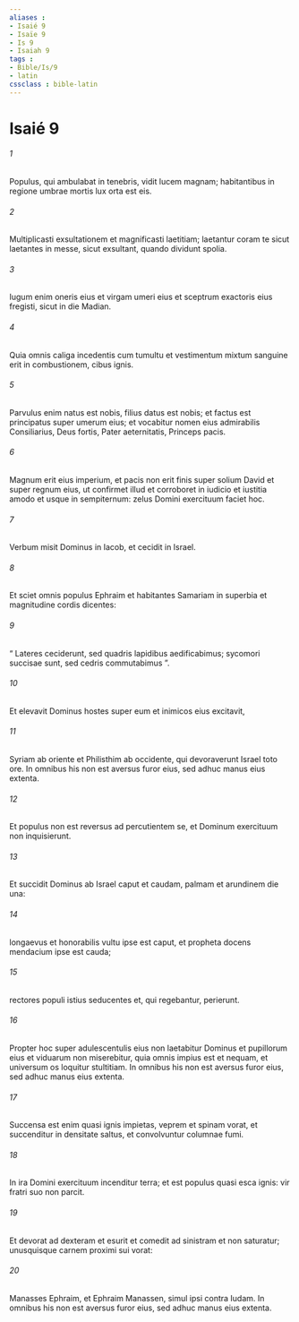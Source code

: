 ```yaml
---
aliases : 
- Isaié 9
- Isaïe 9
- Is 9
- Isaiah 9
tags : 
- Bible/Is/9
- latin
cssclass : bible-latin
---
```


# Isaié 9

###### 1
Populus, qui ambulabat in tenebris, vidit lucem magnam; habitantibus in regione umbrae mortis lux orta est eis.
###### 2
Multiplicasti exsultationem et magnificasti laetitiam; laetantur coram te sicut laetantes in messe, sicut exsultant, quando dividunt spolia.
###### 3
Iugum enim oneris eius et virgam umeri eius et sceptrum exactoris eius fregisti, sicut in die Madian.
###### 4
Quia omnis caliga incedentis cum tumultu et vestimentum mixtum sanguine erit in combustionem, cibus ignis.
###### 5
Parvulus enim natus est nobis, filius datus est nobis; et factus est principatus super umerum eius; et vocabitur nomen eius admirabilis Consiliarius, Deus fortis, Pater aeternitatis, Princeps pacis.
###### 6
Magnum erit eius imperium, et pacis non erit finis super solium David et super regnum eius, ut confirmet illud et corroboret in iudicio et iustitia amodo et usque in sempiternum: zelus Domini exercituum faciet hoc.
###### 7
Verbum misit Dominus in Iacob, et cecidit in Israel.
###### 8
Et sciet omnis populus Ephraim et habitantes Samariam in superbia et magnitudine cordis dicentes:
###### 9
“ Lateres ceciderunt, sed quadris lapidibus aedificabimus; sycomori succisae sunt, sed cedris commutabimus ”.
###### 10
Et elevavit Dominus hostes super eum et inimicos eius excitavit,
###### 11
Syriam ab oriente et Philisthim ab occidente, qui devoraverunt Israel toto ore. In omnibus his non est aversus furor eius, sed adhuc manus eius extenta.
###### 12
Et populus non est reversus ad percutientem se, et Dominum exercituum non inquisierunt.
###### 13
Et succidit Dominus ab Israel caput et caudam, palmam et arundinem die una:
###### 14
longaevus et honorabilis vultu ipse est caput, et propheta docens mendacium ipse est cauda;
###### 15
rectores populi istius seducentes et, qui regebantur, perierunt.
###### 16
Propter hoc super adulescentulis eius non laetabitur Dominus et pupillorum eius et viduarum non miserebitur, quia omnis impius est et nequam, et universum os loquitur stultitiam. In omnibus his non est aversus furor eius, sed adhuc manus eius extenta.
###### 17
Succensa est enim quasi ignis impietas, veprem et spinam vorat, et succenditur in densitate saltus, et convolvuntur columnae fumi.
###### 18
In ira Domini exercituum incenditur terra; et est populus quasi esca ignis: vir fratri suo non parcit.
###### 19
Et devorat ad dexteram et esurit et comedit ad sinistram et non saturatur; unusquisque carnem proximi sui vorat:
###### 20
Manasses Ephraim, et Ephraim Manassen, simul ipsi contra Iudam. In omnibus his non est aversus furor eius, sed adhuc manus eius extenta.

